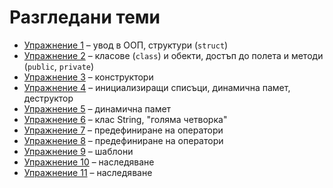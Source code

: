 Разгледани теми
===============

* [Упражнение 1](01) – увод в ООП, структури (`struct`)
* [Упражнение 2](02) – класове (`class`) и обекти, достъп до полета и методи
(`public`, `private`)
* [Упражнение 3](03) – конструктори
* [Упражнение 4](04) – инициализиращи списъци, динамична памет, деструктор
* [Упражнение 5](05) – динамична памет
* [Упражнение 6](06) – клас String, "голяма четворка"
* [Упражнение 7](07) – предефиниране на оператори
* [Упражнение 8](08) – предефиниране на оператори
* [Упражнение 9](09) – шаблони
* [Упражнение 10](10) – наследяване
* [Упражнение 11](11) – наследяване
